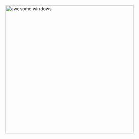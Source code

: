 <img src="https://raw.githubusercontent.com/thechampagne/awesome-windows/main/media/main-awesomeWindows.png" width="400" alt="awesome windows">
